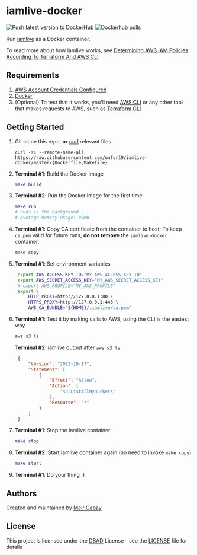 # iamlive-docker

[![Push latest version to DockerHub](https://github.com/unfor19/iamlive-docker/actions/workflows/release.yml/badge.svg)](https://github.com/unfor19/iamlive-docker/actions/workflows/release.yml) [![Dockerhub pulls](https://img.shields.io/docker/pulls/unfor19/iamlive-docker)](https://hub.docker.com/r/unfor19/iamlive-docker)


Run [iamlive](https://github.com/iann0036/iamlive) as a Docker container.

To read more about how iamlive works, see [Determining AWS IAM Policies According To Terraform And AWS CLI
](https://meirg.co.il/2021/04/23/determining-aws-iam-policies-according-to-terraform-and-aws-cli/)

## Requirements

1. [AWS Account Credentials Configured](https://docs.aws.amazon.com/cli/latest/userguide/cli-chap-configure.html)
2. [Docker](https://docs.docker.com/get-docker/)
3. (Optional) To test that it works, you'll need [AWS CLI](https://docs.aws.amazon.com/cli/latest/userguide/getting-started-install.html) or any other tool that makes requests to AWS, such as [Terraform CLI](https://www.terraform.io/downloads)
## Getting Started

1. Git clone this repo, **or** [curl](https://curl.se/) relevant files
   ```
   curl -sL --remote-name-all https://raw.githubusercontent.com/unfor19/iamlive-docker/master/{Dockerfile,Makefile}
   ```
2. **Terminal #1**: Build the Docker image
   ```bash
   make build
   ```
3. **Terminal #2**: Run the Docker image for the first time
    ```bash
    make run
    # Runs in the background ...
    # Average Memory Usage: 88MB
    ```
4. **Terminal #1**: Copy CA certificate from the container to host; To keep `ca.pem` valid for future runs, **do not remove** the `iamlive-docker` container.
    ```bash
    make copy
    ```
5. **Terminal #1**: Set environment variables
   ```bash
    export AWS_ACCESS_KEY_ID="MY_AWS_ACCESS_KEY_ID"
    export AWS_SECRET_ACCESS_KEY="MY_AWS_SECRET_ACCESS_KEY"
    # export AWS_PROFILE="MY_AWS_PROFILE"
    export \
        HTTP_PROXY=http://127.0.0.1:80 \
        HTTPS_PROXY=http://127.0.0.1:443 \
        AWS_CA_BUNDLE="${HOME}/.iamlive/ca.pem"
   ```
6. **Terminal #1**: Test it by making calls to AWS, using the CLI is the easiest way
   ```bash
   aws s3 ls
   ```

   **Terminal #2**: iamlive output after `aws s3 ls`
   ```json
    {
        "Version": "2012-10-17",
        "Statement": [
            {
                "Effect": "Allow",
                "Action": [
                    "s3:ListAllMyBuckets"
                ],
                "Resource": "*"
            }
        ]
    }   
   ```
7. **Terminal #1**: Stop the iamlive container
   ```bash
   make stop
   ```
8. **Terminal #2**: Start iamlive container again (no need to invoke `make copy`)
   ```bash
   make start
   ```
9.  **Terminal #1**: Do your thing ;)
## Authors

Created and maintained by [Meir Gabay](https://github.com/unfor19)

## License

This project is licensed under the [DBAD](https://dbad-license.org/) License - see the [LICENSE](https://github.com/unfor19/iamlive-docker/blob/master/LICENSE) file for details
